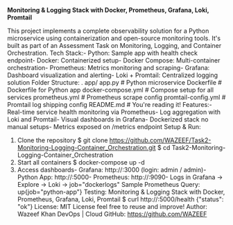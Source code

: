 **Monitoring & Logging Stack with Docker, Prometheus, Grafana, Loki, Promtail**

This project implements a complete observability solution for a Python microservice using containerization and open-source monitoring tools. It's built as part of an Assessment Task on Monitoring, Logging, and Container Orchestration.
Tech Stack:- Python: Sample app with health check endpoint- Docker: Containerized setup- Docker Compose: Multi-container orchestration- Prometheus: Metrics monitoring and scraping- Grafana: Dashboard visualization and alerting- Loki + Promtail: Centralized logging solution
Folder Structure: 
 .
 app/
    app.py                  # Python microservice
 Dockerfile                  # Dockerfile for Python app
 docker-compose.yml          # Compose setup for all services
 prometheus.yml              # Prometheus scrape config
 promtail-config.yml         # Promtail log shipping config
 README.md                   # You're reading it!
 Features:- Real-time service health monitoring via Prometheus- Log aggregation with Loki and Promtail- Visual dashboards in Grafana- Dockerized stack  no manual setups- Metrics exposed on /metrics endpoint
 Setup & Run:
 1. Clone the repository
 $ git clone https://github.com/WAZEEF/Task2-Monitoring-Logging-Container_Orchestration.git
 $ cd Task2-Monitoring-Logging-Container_Orchestration
 2. Start all containers
 $ docker-compose up -d
 3. Access dashboards- Grafana: http://<EC2-IP>:3000  (login: admin / admin)- Python App: http://<EC2-IP>:5000- Prometheus: http://<EC2-IP>:9090- Logs in Grafana -> Explore -> Loki -> job="dockerlogs"
 Sample Prometheus Query:
 up{job="python-app"}
 Testing:
Monitoring & Logging Stack with Docker, Prometheus, Grafana, Loki, Promtail
 $ curl http://<EC2-IP>:5000/health
 {"status": "ok"}
 License:
 MIT License  feel free to reuse and improve!
 Author:
 Wazeef Khan
 DevOps | Cloud 
 GitHub: https://github.com/WAZEEF
